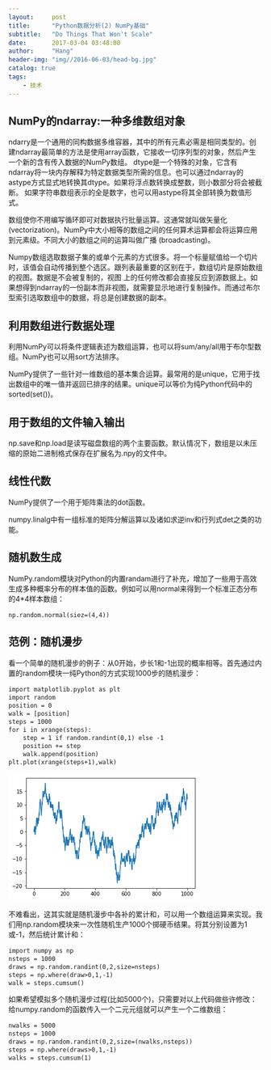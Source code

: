 ```yaml
---
layout:     post
title:      "Python数据分析(2) NumPy基础"
subtitle:   "Do Things That Won't Scale"
date:       2017-03-04 03:48:00
author:     "Hang"
header-img: "img//2016-06-03/head-bg.jpg"
catalog: true
tags:
    - 技术
---
```


## NumPy的ndarray:一种多维数组对象

ndarry是一个通用的同构数据多维容器，其中的所有元素必需是相同类型的。创建ndarray最简单的方法是使用array函数，它接收一切序列型的对象，然后产生一个新的含有传入数据的NumPy数组。
dtype是一个特殊的对象，它含有ndarray将一块内存解释为特定数据类型所需的信息。也可以通过ndarray的astype方式显式地转换其dtype。如果将浮点数转换成整数，则小数部分将会被截断。
如果字符串数组表示的全是数字，也可以用astype将其全部转换为数值形式。

数组使你不用编写循环即可对数据执行批量运算。这通常就叫做矢量化(vectorization)。NumPy中大小相等的数组之间的任何算术运算都会将运算应用到元素级。不同大小的数组之间的运算叫做广播
(broadcasting)。

Numpy数组选取数据子集的或单个元素的方式很多。将一个标量赋值给一个切片时，该值会自动传播到整个选区。跟列表最重要的区别在于，数组切片是原始数组的视图。数据是不会被复制的，视图
上的任何修改都会直接反应到源数据上。如果想得到ndarray的一份副本而非视图，就需要显示地进行复制操作。而通过布尔型索引选取数组中的数据，将总是创建数据的副本。

## 利用数组进行数据处理

利用NumPy可以将条件逻辑表述为数组运算，也可以将sum/any/all用于布尔型数组。NumPy也可以用sort方法排序。

NumPy提供了一些针对一维数组的基本集合运算。最常用的是unique，它用于找出数组中的唯一值并返回已排序的结果。unique可以等价为纯Python代码中的sorted(set())。

## 用于数组的文件输入输出

np.save和np.load是读写磁盘数组的两个主要函数。默认情况下，数组是以未压缩的原始二进制格式保存在扩展名为.npy的文件中。

## 线性代数

NumPy提供了一个用于矩阵乘法的dot函数。

numpy.linalg中有一组标准的矩阵分解运算以及诸如求逆inv和行列式det之类的功能。

## 随机数生成

NumPy.random模块对Python的内置randam进行了补充，增加了一些用于高效生成多种概率分布的样本值的函数。例如可以用normal来得到一个标准正态分布的4*4样本数组：

```
np.random.normal(siez=(4,4))
```

## 范例：随机漫步

看一个简单的随机漫步的例子：从0开始，步长1和-1出现的概率相等。首先通过内置的random模块一纯Python的方式实现1000步的随机漫步：

```
import matplotlib.pyplot as plt
import random
position = 0
walk = [position]
steps = 1000
for i in xrange(steps):
    step = 1 if random.randint(0,1) else -1
    position += step
    walk.append(position)
plt.plot(xrange(steps+1),walk)
```

![](/img/2017-03-06/random-walk.png)

不难看出，这其实就是随机漫步中各补的累计和，可以用一个数组运算来实现。我们用np.random模块来一次性随机生产1000个掷硬币结果。将其分别设置为1或-1，然后统计累计和：

```
import numpy as np
nsteps = 1000
draws = np.random.randint(0,2,size=nsteps)
steps = np.where(draw>0,1,-1)
walk = steps.cumsum()
```

如果希望模拟多个随机漫步过程(比如5000个)，只需要对以上代码做些许修改：给numpy.random的函数传入一个二元元组就可以产生一个二维数组：

```
nwalks = 5000
nsteps = 1000
draws = np.random.randint(0,2,size=(nwalks,nsteps))
steps = np.where(draws>0,1,-1)
walks = steps.cumsum(1)
```

